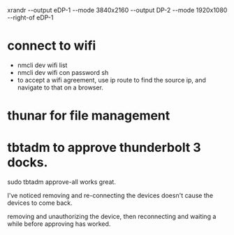 xrandr --output eDP-1 --mode 3840x2160 --output DP-2 --mode 1920x1080 --right-of eDP-1

# connect to wifi

* nmcli dev wifi list
* nmcli dev wifi con <SSID> password <password>
sh
* to accept a wifi agreement, use ip route to find the source ip,
  and navigate to that on a browser.

# thunar for file management


# tbtadm to approve thunderbolt 3 docks.

  sudo tbtadm approve-all works great.

I've noticed removing and re-connecting the devices doesn't cause the devices to come back.

removing and unauthorizing the device, then reconnecting and waiting a while before approving has worked.
